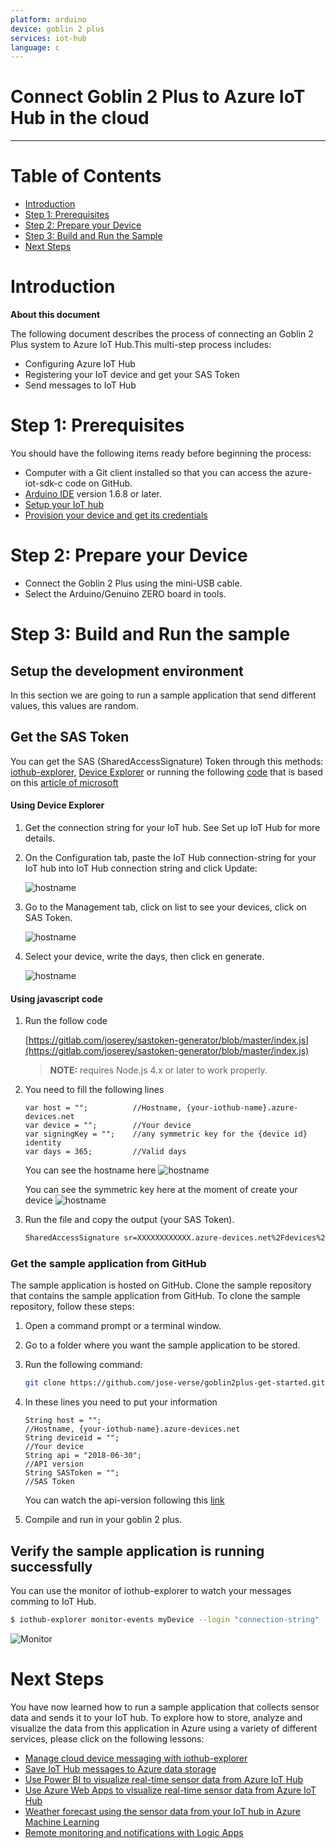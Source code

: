 ```yaml
---
platform: arduino
device: goblin 2 plus
services: iot-hub
language: c
---
```


# Connect Goblin 2 Plus to Azure IoT Hub in the cloud
---

# Table of Contents

-   [Introduction](#Introduction)
-   [Step 1: Prerequisites](#Step-1-Prerequisites)
-   [Step 2: Prepare your Device](#Step-2-PrepareDevice)
-   [Step 3: Build and Run the Sample](#Step-3-Build)
-   [Next Steps](#NextSteps)

<a name="Introduction"></a>
# Introduction

**About this document**

The following document describes the process of connecting an Goblin 2 Plus system to Azure IoT Hub.This multi-step process includes:
-   Configuring Azure IoT Hub
-   Registering your IoT device and get your SAS Token
-   Send messages to IoT Hub

<a name="Step-1-Prerequisites"></a>
# Step 1: Prerequisites

You should have the following items ready before beginning the process:
- Computer with a Git client installed so that you can access the azure-iot-sdk-c code on GitHub.
- [Arduino IDE](https://www.arduino.cc/en/main/software) version 1.6.8 or later.
- [Setup your IoT hub](https://catalog.azureiotsolutions.com/docs?title=Azure/azure-iot-device-ecosystem/setup_iothub) 
- [Provision your device and get its credentials](https://github.com/Azure/azure-iot-device-ecosystem/blob/master/manage_iot_hub.md)

<a name="Step-2-PrepareDevice"></a>
# Step 2: Prepare your Device
-  Connect the Goblin 2 Plus using the mini-USB cable.
-  Select the Arduino/Genuino ZERO board in tools.

<a name="Step-3-Build"></a>
# Step 3: Build and Run the sample

## Setup the development environment

In this section we are going to run a sample application that send different values, this values are random.

## Get the SAS Token

You can get the SAS (SharedAccessSignature) Token through this methods: [iothub-explorer](https://github.com/Azure/iothub-explorer), [Device Explorer](https://github.com/Azure/azure-iot-sdk-csharp/releases) or running the following [code](https://gitlab.com/joserey/sastoken-generator/blob/master/index.js) that is based on this [article of microsoft](https://docs.microsoft.com/en-us/azure/iot-hub/iot-hub-devguide-security#security-tokens)

#### Using Device Explorer

1. Get the connection string for your IoT hub. See Set up IoT Hub for more details.

1. On the Configuration tab, paste the IoT Hub connection-string for your IoT hub into IoT Hub connection string and click Update:

    ![hostname](media/dv_sas_1.png)

1. Go to the Management tab, click on list to see your devices, click on SAS Token.

    ![hostname](media/dv_sas_2.png)

1. Select your device, write the days, then click en generate.

    ![hostname](media/dv_sas_3.png)

#### Using javascript code

1. Run the follow code

    [https://gitlab.com/joserey/sastoken-generator/blob/master/index.js](https://gitlab.com/joserey/sastoken-generator/blob/master/index.js)

    > **NOTE:**
    > requires Node.js 4.x or later to work properly.

1. You need to fill the following lines

    ```
    var host = "";          //Hostname, {your-iothub-name}.azure-devices.net
    var device = "";        //Your device
    var signingKey = "";    //any symmetric key for the {device id} identity
    var days = 365;         //Valid days
    ```
    You can see the hostname here
    ![hostname](media/hostname.png)

    You can see the symmetric key here at the moment of create your device
    ![hostname](media/symmetric_key.png)

1. Run the file and copy the output (your SAS Token).

    ```bash
    SharedAccessSignature sr=XXXXXXXXXXXX.azure-devices.net%2Fdevices%2FXXXXXXXXXXX&sig=XXXXXXXXXXXXXXXXXXXXXXXXXXXXXXXXXXXXXXXXXXXXX&se=1562285589
    ```

### Get the sample application from GitHub

The sample application is hosted on GitHub. Clone the sample repository that contains the sample application from GitHub. To clone the sample repository, follow these steps:

1. Open a command prompt or a terminal window.
1. Go to a folder where you want the sample application to be stored.
1. Run the following command:

   ```bash
   git clone https://github.com/jose-verse/goblin2plus-get-started.git
   ```

1. In these lines you need to put your information

    ```
    String host = "";                                                  //Hostname, {your-iothub-name}.azure-devices.net
    String deviceid = "";                                              //Your device
    String api = "2018-06-30";                                         //API version
    String SASToken = "";                                              //SAS Token
    ```
    You can watch the api-version following this [link](https://docs.microsoft.com/en-us/azure/iot-hub/iot-hub-devguide-security)

1. Compile and run in your goblin 2 plus.

## Verify the sample application is running successfully

You can use the monitor of iothub-explorer to watch your messages comming to IoT Hub.

```bash
$ iothub-explorer monitor-events myDevice --login "connection-string"
```

![Monitor](media/monitor.png)

<a name="NextSteps"></a>
# Next Steps

You have now learned how to run a sample application that collects sensor data and sends it to your IoT hub. To explore how to store, analyze and visualize the data from this application in Azure using a variety of different services, please click on the following lessons:

-   [Manage cloud device messaging with iothub-explorer]
-   [Save IoT Hub messages to Azure data storage]
-   [Use Power BI to visualize real-time sensor data from Azure IoT Hub]
-   [Use Azure Web Apps to visualize real-time sensor data from Azure IoT Hub]
-   [Weather forecast using the sensor data from your IoT hub in Azure Machine Learning]
-   [Remote monitoring and notifications with Logic Apps]   

[Manage cloud device messaging with iothub-explorer]: https://docs.microsoft.com/en-us/azure/iot-hub/iot-hub-explorer-cloud-device-messaging
[Save IoT Hub messages to Azure data storage]: https://docs.microsoft.com/en-us/azure/iot-hub/iot-hub-store-data-in-azure-table-storage
[Use Power BI to visualize real-time sensor data from Azure IoT Hub]: https://docs.microsoft.com/en-us/azure/iot-hub/iot-hub-live-data-visualization-in-power-bi
[Use Azure Web Apps to visualize real-time sensor data from Azure IoT Hub]: https://docs.microsoft.com/en-us/azure/iot-hub/iot-hub-live-data-visualization-in-web-apps
[Weather forecast using the sensor data from your IoT hub in Azure Machine Learning]: https://docs.microsoft.com/en-us/azure/iot-hub/iot-hub-weather-forecast-machine-learning
[Remote monitoring and notifications with Logic Apps]: https://docs.microsoft.com/en-us/azure/iot-hub/iot-hub-monitoring-notifications-with-azure-logic-apps
[setup-devbox-linux]: https://github.com/Azure/azure-iot-sdk-c/blob/master/doc/devbox_setup.md
